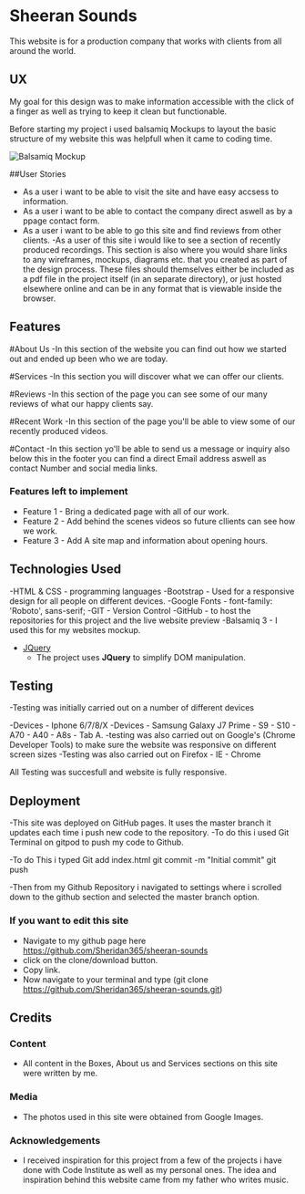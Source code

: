 # Sheeran Sounds

This website is for a production company that works with clients from all around the world.
 
## UX
 
 My goal for this design was to make information accessible with the click of a finger as well as trying to keep it clean but functionable.

 Before starting my project i used balsamiq Mockups to layout the basic structure of my website this was helpfull when it came to coding time.

 ![Balsamiq Mockup](../img/shheransounds.jpg)

##User Stories

- As a user i want to be able to visit the site and have easy accsess to information.
- As a user i want to be able to contact the company direct aswell as by a ppage contact form.
- As a user i want to be able to go this site and find reviews from other clients.
-As a user of this site i would like to see a section of recently produced recordings.
This section is also where you would share links to any wireframes, mockups, diagrams etc. that you created as part of the design process. These files should themselves either be included as a pdf file in the project itself (in an separate directory), or just hosted elsewhere online and can be in any format that is viewable inside the browser.

## Features

#About Us
-In this section of the website you can find out how we started out and ended up been who we are today.
 
 #Services
 -In this section you will discover what we can offer our clients.

 #Reviews
 -In this section of the page you can see some of our many reviews of what our happy clients say.

 #Recent Work
 -In this section of the page you'll be able to view some of our recently produced videos.

 #Contact
 -In this section yo'll be able to send us a message or inquiry also below this in the footer you can find a direct Email address aswell as contact Number and social media links.

### Features left to implement
- Feature 1 - Bring a dedicated page with all of our work.
- Feature 2 - Add behind the scenes videos so future cllients can see how we work.
- Feature 3 - Add A site map and information about opening hours.

## Technologies Used

-HTML & CSS - programming languages
-Bootstrap - Used for a responsive design for all people on different devices.
-Google Fonts - font-family: 'Roboto', sans-serif;
-GIT - Version Control
-GitHub - to host the repositories for this project and the live website preview
-Balsamiq 3 - I used this for my websites mockup.
- [JQuery](https://jquery.com)
    - The project uses **JQuery** to simplify DOM manipulation.


## Testing

-Testing was initially carried out on a number of different devices

-Devices - Iphone 6/7/8/X
-Devices - Samsung Galaxy J7 Prime - S9 - S10 - A70 - A40 - A8s - Tab A.
-testing was also carried out on Google's (Chrome Developer Tools) to make sure the website was responsive on different screen sizes 
-Testing was also carried out on Firefox - IE - Chrome

All Testing was succesfull and website is fully responsive.

## Deployment

-This site was deployed on GitHub pages. It uses the master branch it updates each time i push new code to the repository.
-To do this i used Git Terminal on gitpod to push my code to Github.

-To do This i typed Git 
add index.html
git commit -m "Initial commit"
git push

-Then from my Github Repository i navigated to settings where i scrolled down to the github section and selected the master branch option.

### If you want to edit this site

- Navigate to my github page here https://github.com/Sheridan365/sheeran-sounds
- click on the clone/download button.
- Copy link.
- Now navigate to your terminal and type (git clone https://github.com/Sheridan365/sheeran-sounds.git)

## Credits

### Content
-  All content in the Boxes, About us and Services sections on this site were written by me.

### Media
- The photos used in this site were obtained from Google Images.

### Acknowledgements

-  I received inspiration for this project from a few of the projects i have done with Code Institute as well as my personal ones.
 The idea and inspiration behind this website came from my father who writes music.
